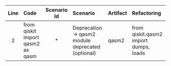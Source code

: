 | Line | Code | Scenario Id | Scenario | Artifact | Refactoring |
| :-: | :- | :-: | :- | :- | :- |
| 2 | from qiskit import qasm2 as qasm | * | Deprecation -> qasm2 module deprecated (optional) | qasm2 | from qiskit.qasm2 import dumps, loads |